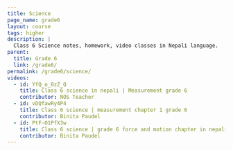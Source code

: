 ```yaml
---
title: Science
page_name: grade6
layout: course
tags: higher
description: |
  Class 6 Science notes, homework, video classes in Nepali language.
parent:
  title: Grade 6
  link: /grade6/
permalink: /grade6/science/
videos:
  - id: YfQ_o_0zZ_Q
    title: Class 6 science in nepali | Measurement grade 6
    contributor: NOS Teacher
  - id: vDQfawRy4P4
    title: Class 6 science | measurement chapter 1 grade 6
    contributor: Binita Paudel
  - id: PtF-O1PfX3w
    title: Class 6 science | grade 6 force and motion chapter in nepali
    contributor: Binita Paudel
---
```


